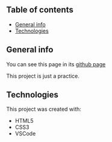 ## Table of contents
* [General info](#general-info)
* [Technologies](#technologies)

## General info
You can see this page in its [github page]()

This project is just a practice.
	
## Technologies
This project was created with:
* HTML5
* CSS3
* VSCode

